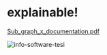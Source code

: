 # explainable!
[Sub_graph_x_documentation.pdf](https://github.com/SocialThingsIT/explainable/files/10930905/Sub_graph_x_documentation.pdf)


![info-software-tesi](https://user-images.githubusercontent.com/126795492/223439290-3da27db2-5a26-44b1-9c03-b6f81d788a0f.gif)
